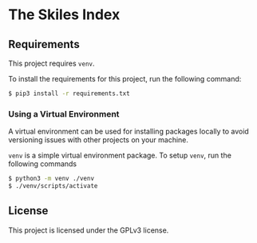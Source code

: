 # The Skiles Index

## Requirements
This project requires `venv`.

To install the requirements for this project, run the following command:
```sh
$ pip3 install -r requirements.txt
```

### Using a Virtual Environment
A virtual environment can be used for installing packages locally to avoid
versioning issues with other projects on your machine.

`venv` is a simple virtual environment package.
To setup `venv`, run the following commands
```sh
$ python3 -m venv ./venv
$ ./venv/scripts/activate
```

## License
This project is licensed under the GPLv3 license.
